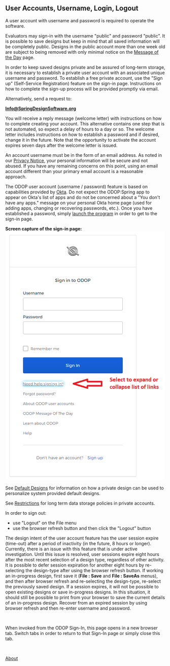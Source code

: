 ## User Accounts, Username, Login, Logout

A user account with username and password is required to operate the software.   

Evaluators may sign-in with the username "public" and password "public".
It is possible to save designs but keep in mind that all saved information will be completely public.
Designs in the public account more than one week old are subject to being removed 
with only minimal notice on the [Message of the Day](messageOfTheDay) page.

In order to keep saved designs private and be assured of long-term storage, 
it is necessary to establish a private user account with an associated unique username and password. 
To establish a free private account, 
use the "Sign up" (Self-Service Registration) feature on the sign-in page. 
Instructions on how to complete the sign-up process will be provided promptly via email.

Alternatively, send a request to:   

**Info@SpringDesignSoftware.org**   

You will receive a reply message (welcome letter) with instructions on how to complete creating your account. 
This alternative contains one step that is not automated, 
so expect a delay of hours to a day or so. 
The welcome letter includes instructions on how to establish a password and if desired, 
change it in the future.
Note that the opportunity to activate the account expires seven days after the welcome letter is issued.    

An account username must be in the form of an email address. 
As noted in our [Privacy Notice](Legal/PrivacyStatement), 
your personal information will be secure and not abused. 
If you have any remaining concerns on this point, 
using an email account different than your primary email account is a reasonable approach.

The ODOP user account (username / password) feature is based on capabilities provided by 
[Okta](https://www.okta.com/).
Do not expect the ODOP:Spring app to appear on Okta's list of apps and 
do not be concerned about a "You don't have any apps." message on your personal Okta home page
(used for adding apps, changing or recovering passwords, etc.).
Once you have established a password, 
simply [launch the program](../Help/launchODOP) 
in order to get to the sign-in page.

**Screen capture of the sign-in page:**   
![Sign-in screen](../Help/png/SignInWidgetExpanded.png "Sign-in screen")    
   
See [Default Designs](../Help/defaultDesigns) for information on how a private design
can be used to personalize system provided default designs.

See [Restrictions](Legal/Restrictions) for long term data storage policies in private accounts.

In order to sign out:
  - use "Logout" on the File menu
  - use the browser refresh button and then click the "Logout" button

The design intent of the user account feature has the user session expire (time-out) after a period of inactivity 
(in the future, 8 hours or longer). 
Currently, there is an issue with this feature that is under active investigation.
Until this issue is resolved, 
user sessions expire eight hours after the most recent selection of a design type, 
regardless of other activity. 
It is possible to defer session expiration for another eight hours by 
re-selecting the design-type after using the browser refresh button. 
If working an in-progress design, 
first save it (**File : Save** and **File : SaveAs** menus), 
and then after browser refresh and re-selecting the design-type, 
re-select the previously saved design.
If a session expires, 
it will not be possible to open existing designs or save in-progress designs. 
In this situation, 
it should still be possible to print from your browser to save the current details of an in-progress design. 
Recover from an expired session by using browser refresh and then re-enter username and password.  
 
 
&nbsp; 
 
When invoked from the ODOP Sign-In, this page opens in a new browser tab.
Switch tabs in order to return to that Sign-In page or simply close this tab.   

&nbsp;   

[About](./)
